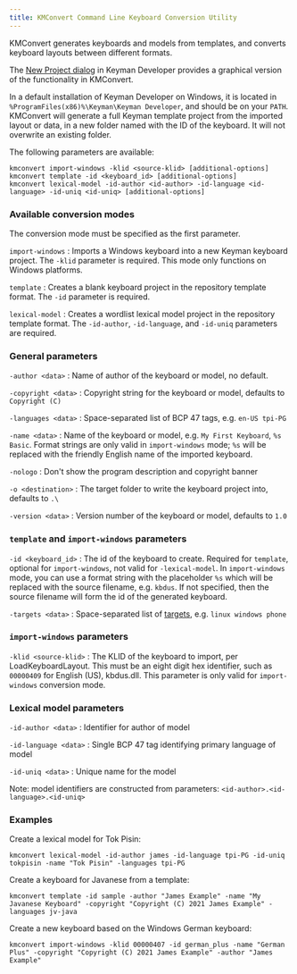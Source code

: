 ```yaml
---
title: KMConvert Command Line Keyboard Conversion Utility
---
```


KMConvert generates keyboards and models from templates, and converts keyboard
layouts between different formats.

The [New Project dialog](new-project) in Keyman Developer provides a graphical
version of the functionality in KMConvert.

In a default installation of Keyman Developer on Windows, it is located in
`%ProgramFiles(x86)%\Keyman\Keyman Developer`, and should be on your `PATH`.
KMConvert will generate a full Keyman template project from the imported layout
or data, in a new folder named with the ID of the keyboard. It will not
overwrite an existing folder.

The following parameters are available:

```shell
kmconvert import-windows -klid <source-klid> [additional-options]
kmconvert template -id <keyboard_id> [additional-options]
kmconvert lexical-model -id-author <id-author> -id-language <id-language> -id-uniq <id-uniq> [additional-options]
```

### Available conversion modes

The conversion mode must be specified as the first parameter.

`import-windows`
: Imports a Windows keyboard into a new Keyman keyboard project. The `-klid`
parameter is required. This mode only functions on Windows platforms.

`template`
: Creates a blank keyboard project in the repository template format. The `-id`
parameter is required.

`lexical-model`
: Creates a wordlist lexical model project in the repository template format.
The `-id-author`, `-id-language`, and `-id-uniq` parameters are required.

### General parameters

`-author <data>`
: Name of author of the keyboard or model, no default.

`-copyright <data>`
: Copyright string for the keyboard or model, defaults to `Copyright (C)`

`-languages <data>`
: Space-separated list of BCP 47 tags, e.g. `en-US tpi-PG`

`-name <data>`
: Name of the keyboard or model, e.g. `My First Keyboard`, `%s Basic`. Format
strings are only valid in `import-windows` mode; `%s` will be replaced with the
friendly English name of the imported keyboard.

`-nologo`
: Don't show the program description and copyright banner

`-o <destination>`
: The target folder to write the keyboard project into, defaults to `.\`

`-version <data>`
: Version number of the keyboard or model, defaults to `1.0`

### `template` and `import-windows` parameters

`-id <keyboard_id>`
: The id of the keyboard to create. Required for `template`, optional for
`import-windows`, not valid for `-lexical-model`. In `import-windows` mode, you
can use a format string with the placeholder `%s` which will be replaced with
the source filename, e.g. `kbdus`. If not specified, then the source filename
will form the id of the generated keyboard.

`-targets <data>`
: Space-separated list of [targets](/developer/language/reference/targets), e.g.
`linux windows phone`

### `import-windows` parameters

`-klid <source-klid>`
: The KLID of the keyboard to import, per LoadKeyboardLayout. This must be an
eight digit hex identifier, such as `00000409` for English (US), kbdus.dll. This
parameter is only valid for `import-windows` conversion mode.

### Lexical model parameters

`-id-author <data>`
: Identifier for author of model

`-id-language <data>`
: Single BCP 47 tag identifying primary language of model

`-id-uniq <data>`
: Unique name for the model

Note: model identifiers are constructed from parameters:
`<id-author>.<id-language>.<id-uniq>`

### Examples

Create a lexical model for Tok Pisin:

```shell
kmconvert lexical-model -id-author james -id-language tpi-PG -id-uniq tokpisin -name "Tok Pisin" -languages tpi-PG
```

Create a keyboard for Javanese from a template:

```shell
kmconvert template -id sample -author "James Example" -name "My Javanese Keyboard" -copyright "Copyright (C) 2021 James Example" -languages jv-java
```

Create a new keyboard based on the Windows German keyboard:

```shell
kmconvert import-windows -klid 00000407 -id german_plus -name "German Plus" -copyright "Copyright (C) 2021 James Example" -author "James Example"
```
